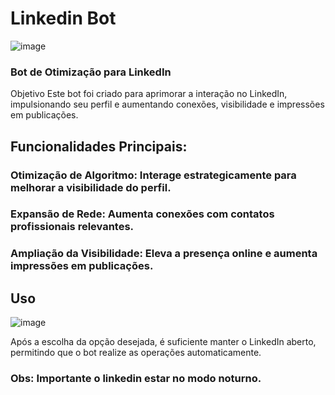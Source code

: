 # Linkedin Bot

![image](https://github.com/viniimiguel/linkedin_bot/assets/144070822/27f43e6d-9f99-4198-b211-91ec0a5a21b4)

### Bot de Otimização para LinkedIn
Objetivo
Este bot foi criado para aprimorar a interação no LinkedIn, impulsionando seu perfil e aumentando conexões, visibilidade e impressões em publicações.

## Funcionalidades Principais:
### Otimização de Algoritmo: Interage estrategicamente para melhorar a visibilidade do perfil.
### Expansão de Rede: Aumenta conexões com contatos profissionais relevantes.
### Ampliação da Visibilidade: Eleva a presença online e aumenta impressões em publicações.

## Uso
![image](https://github.com/viniimiguel/linkedin_bot/assets/144070822/96f03af4-9246-468e-b770-9a518fe474f7)

Após a escolha da opção desejada, é suficiente manter o LinkedIn aberto, permitindo que o bot realize as operações automaticamente.
### Obs: Importante o linkedin estar no modo noturno.
